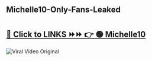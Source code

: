 
 ## Michelle10-Only-Fans-Leaked

# <h2><a href="https://clipsfans.com/Michelle10&ref=git">🔗 Click to LINKS ⏩⏩ 👉 🟢 Michelle10 </a></h2>

<a href="https://clipsfans.com/Michelle10&ref=git" rel="nofollow" data-target="animated-image.originalLink"><img src="https://i.ibb.co.com/xMMVF88/686577567.gif" alt="Viral Video Original" style="max-width: 100%; display: inline-block;" data-target="animated-image.originalImage"></a>
